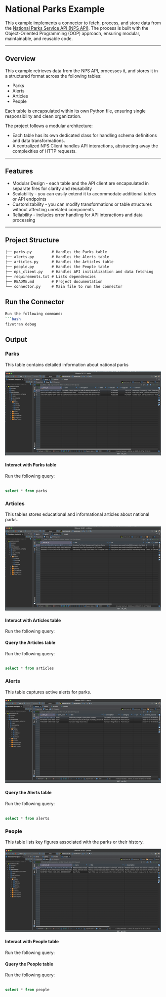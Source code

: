 # National Parks Example

This example implements a connector to fetch, process, and store data from the [National Parks Service API (NPS API)](https://www.nps.gov/subjects/developer/index.htm). The process is built with the Object-Oriented Programming (OOP) approach, ensuring modular, maintainable, and reusable code. 

---

## Overview

This example retrieves data from the NPS API, processes it, and stores it in a structured format across the following tables:  
- Parks
- Alerts
- Articles
- People

Each table is encapsulated within its own Python file, ensuring single responsibility and clean organization.

The project follows a modular architecture:
- Each table has its own dedicated class for handling schema definitions and data transformations.
- A centralized NPS Client handles API interactions, abstracting away the complexities of HTTP requests.

---

## Features

- Modular Design - each table and the API client are encapsulated in separate files for clarity and reusability
- Scalability - you can easily extend it to accommodate additional tables or API endpoints
- Customizability - you can modify transformations or table structures without affecting unrelated components
- Reliability - includes error handling for API interactions and data processing

---

## Project Structure

```plaintext
├── parks.py         # Handles the Parks table
├── alerts.py        # Handles the Alerts table
├── articles.py      # Handles the Articles table
├── people.py        # Handles the People table
├── nps_client.py    # Handles API initialization and data fetching
├── requirements.txt # Lists dependencies
├── README.md        # Project documentation
└── connector.py     # Main file to run the connector
```


## Run the Connector

```bash
Run the following command:
```bash
fivetran debug 
```

## Output

### Parks

This table contains detailed information about national parks

![PARKS](images/Parks.png "Parks Table in DB")

#### Interact with Parks table

Run the following query:

```sql

select * from parks

```

### Articles

This tables stores educational and informational articles about national parks.

![Articles](images/Articles.png "Articles Table in DB")

#### Interact with Articles table

Run the following query:
#### Query the Articles table

Run the following query:

```sql

select * from articles

```

### Alerts

This table captures active alerts for parks.

![Alerts](images/Alerts.png "Alerts Table in DB")



#### Query the Alerts table

Run the following query:

```sql

select * from alerts

```
### People

This table lists key figures associated with the parks or their history.

![PEOPLE](images/People.png "People Table in DB")

#### Interact with People table

Run the following query:
#### Query the People table

Run the following query:

```sql

select * from people

```


